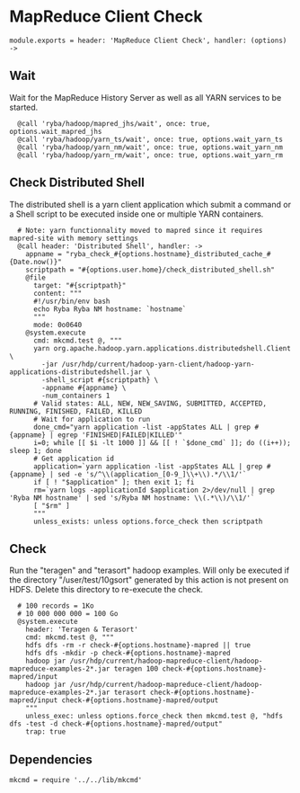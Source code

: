 
# MapReduce Client Check

    module.exports = header: 'MapReduce Client Check', handler: (options) ->

## Wait

Wait for the MapReduce History Server as well as all YARN services to be 
started.

      @call 'ryba/hadoop/mapred_jhs/wait', once: true, options.wait_mapred_jhs
      @call 'ryba/hadoop/yarn_ts/wait', once: true, options.wait_yarn_ts
      @call 'ryba/hadoop/yarn_nm/wait', once: true, options.wait_yarn_nm
      @call 'ryba/hadoop/yarn_rm/wait', once: true, options.wait_yarn_rm

## Check Distributed Shell

The distributed shell is a yarn client application which submit a command or a
Shell script to be executed inside one or multiple YARN containers.

      # Note: yarn functionnality moved to mapred since it requires mapred-site with memory settings
      @call header: 'Distributed Shell', handler: ->
        appname = "ryba_check_#{options.hostname}_distributed_cache_#{Date.now()}"
        scriptpath = "#{options.user.home}/check_distributed_shell.sh"
        @file
          target: "#{scriptpath}"
          content: """
          #!/usr/bin/env bash
          echo Ryba Ryba NM hostname: `hostname`
          """
          mode: 0o0640
        @system.execute
          cmd: mkcmd.test @, """
          yarn org.apache.hadoop.yarn.applications.distributedshell.Client \
            -jar /usr/hdp/current/hadoop-yarn-client/hadoop-yarn-applications-distributedshell.jar \
            -shell_script #{scriptpath} \
            -appname #{appname} \
            -num_containers 1
          # Valid states: ALL, NEW, NEW_SAVING, SUBMITTED, ACCEPTED, RUNNING, FINISHED, FAILED, KILLED 
          # Wait for application to run
          done_cmd="yarn application -list -appStates ALL | grep #{appname} | egrep 'FINISHED|FAILED|KILLED'"
          i=0; while [[ $i -lt 1000 ]] && [[ ! `$done_cmd` ]]; do ((i++)); sleep 1; done
          # Get application id
          application=`yarn application -list -appStates ALL | grep #{appname} | sed -e 's/^\\(application_[0-9_]\\+\\).*/\\1/'`
          if [ ! "$application" ]; then exit 1; fi
          rm=`yarn logs -applicationId $application 2>/dev/null | grep 'Ryba NM hostname' | sed 's/Ryba NM hostname: \\(.*\\)/\\1/'`
          [ "$rm" ]
          """
          unless_exists: unless options.force_check then scriptpath

## Check

Run the "teragen" and "terasort" hadoop examples. Will only
be executed if the directory "/user/test/10gsort" generated
by this action is not present on HDFS. Delete this directory
to re-execute the check.

      # 100 records = 1Ko
      # 10 000 000 000 = 100 Go
      @system.execute
        header: 'Teragen & Terasort'
        cmd: mkcmd.test @, """
        hdfs dfs -rm -r check-#{options.hostname}-mapred || true
        hdfs dfs -mkdir -p check-#{options.hostname}-mapred
        hadoop jar /usr/hdp/current/hadoop-mapreduce-client/hadoop-mapreduce-examples-2*.jar teragen 100 check-#{options.hostname}-mapred/input
        hadoop jar /usr/hdp/current/hadoop-mapreduce-client/hadoop-mapreduce-examples-2*.jar terasort check-#{options.hostname}-mapred/input check-#{options.hostname}-mapred/output
        """
        unless_exec: unless options.force_check then mkcmd.test @, "hdfs dfs -test -d check-#{options.hostname}-mapred/output"
        trap: true

## Dependencies

    mkcmd = require '../../lib/mkcmd'
